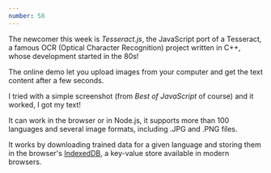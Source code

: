 ```yaml
---
number: 58
---
```


The newcomer this week is _Tesseract.js_, the JavaScript port of a Tesseract, a famous OCR (Optical Character Recognition) project written in C++, whose development started in the 80s!

The online demo let you upload images from your computer and get the text content after a few seconds.

I tried with a simple screenshot (from _Best of JavaScript_ of course) and it worked, I got my text!

It can work in the browser or in Node.js, it supports more than 100 languages and several image formats, including .JPG and .PNG files.

It works by downloading trained data for a given language and storing them in the browser's [IndexedDB](https://developer.mozilla.org/en-US/docs/Web/API/IndexedDB_API), a key-value store available in modern browsers.
